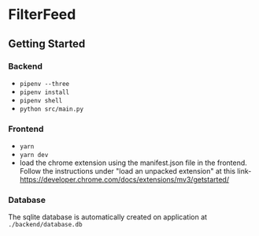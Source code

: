 # FilterFeed

## Getting Started

### Backend

- `pipenv --three`
- `pipenv install`
- `pipenv shell`
- `python src/main.py`

### Frontend

- `yarn`
- `yarn dev`
- load the chrome extension using the manifest.json file in the frontend. Follow the instructions under "load an unpacked extension" at this link-
  https://developer.chrome.com/docs/extensions/mv3/getstarted/

### Database

The sqlite database is automatically created on application at `./backend/database.db`
